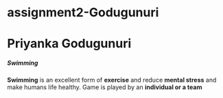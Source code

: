 # assignment2-Godugunuri
# Priyanka Godugunuri
##### Swimming 
**Swimming** 
is  an excellent form of **exercise** and  reduce **mental stress**  and make humans life  healthy. Game is played by an **individual or a team**   

